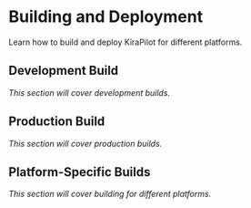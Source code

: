 # Building and Deployment

Learn how to build and deploy KiraPilot for different platforms.

## Development Build

_This section will cover development builds._

## Production Build

_This section will cover production builds._

## Platform-Specific Builds

_This section will cover building for different platforms._

